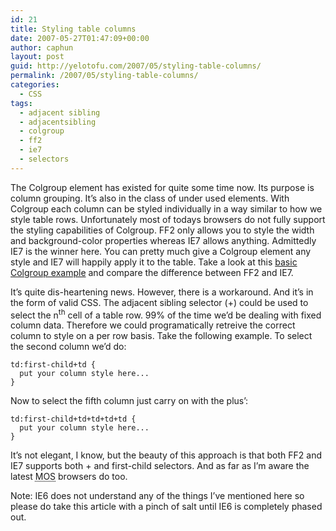 ```yaml
---
id: 21
title: Styling table columns
date: 2007-05-27T01:47:09+00:00
author: caphun
layout: post
guid: http://yelotofu.com/2007/05/styling-table-columns/
permalink: /2007/05/styling-table-columns/
categories:
  - CSS
tags:
  - adjacent sibling
  - adjacentsibling
  - colgroup
  - ff2
  - ie7
  - selectors
---
```

The Colgroup element has existed for quite some time now. Its purpose is column grouping. It&#8217;s also in the class of under used elements. With Colgroup each column can be styled individually in a way similar to how we style table rows. Unfortunately most of todays browsers do not fully support the styling capabilities of Colgroup. FF2 only allows you to style the width and background-color properties whereas IE7 allows anything. Admittedly IE7 is the winner here. You can pretty much give a Colgroup element any style and IE7 will happily apply it to the table. Take a look at this [basic Colgroup example](http://yelotofu.com/demo/table_example/basic.html) and compare the difference between FF2 and IE7.

It&#8217;s quite dis-heartening news. However, there is a workaround. And it&#8217;s in the form of valid CSS. The adjacent sibling selector (+) could be used to select the n<sup>th</sup> cell of a table row. 99% of the time we&#8217;d be dealing with fixed column data. Therefore we could programatically retreive the correct column to style on a per row basis. Take the following example. To select the second column we&#8217;d do:

    td:first-child+td {
      put your column style here...
    }

Now to select the fifth column just carry on with the plus&#8217;:

    td:first-child+td+td+td+td {
      put your column style here...
    }

It&#8217;s not elegant, I know, but the beauty of this approach is that both FF2 and IE7 supports both + and first-child selectors. And as far as I&#8217;m aware the latest <acronym title="Mozilla, Opera & Safari">MOS</acronym> browsers do too.

Note: IE6 does not understand any of the things I&#8217;ve mentioned here so please do take this article with a pinch of salt until IE6 is completely phased out.